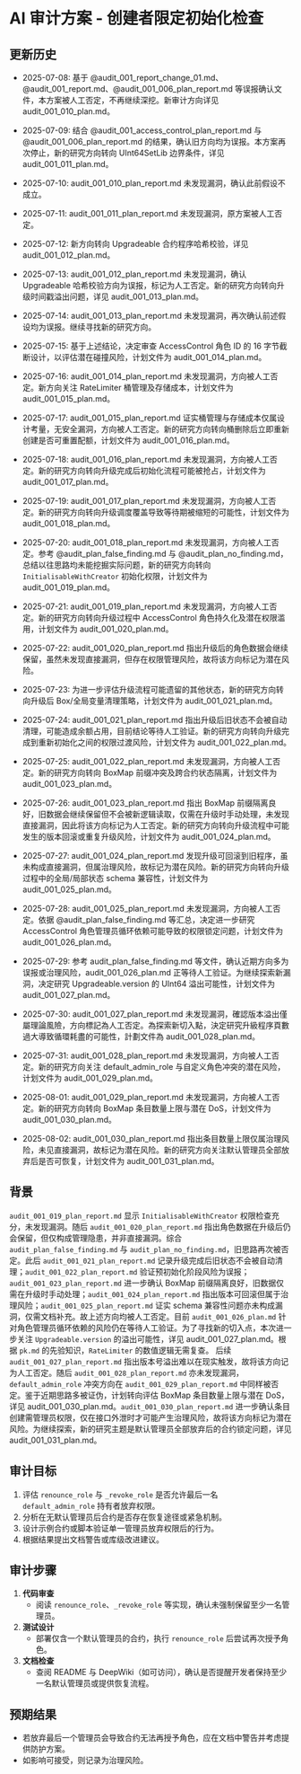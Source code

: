 # AI 审计方案 - 创建者限定初始化检查
## 更新历史
- 2025-07-08: 基于 @audit_001_report_change_01.md、@audit_001_report.md、@audit_001_006_plan_report.md 等误报确认文件，本方案被人工否定，不再继续深挖。新审计方向详见 audit_001_010_plan.md。
- 2025-07-09: 结合 @audit_001_access_control_plan_report.md 与 @audit_001_006_plan_report.md 的结果，确认旧方向均为误报。本方案再次停止，新的研究方向转向 UInt64SetLib 边界条件，详见 audit_001_011_plan.md。
- 2025-07-10: audit_001_010_plan_report.md 未发现漏洞，确认此前假设不成立。
- 2025-07-11: audit_001_011_plan_report.md 未发现漏洞，原方案被人工否定。
- 2025-07-12: 新方向转向 Upgradeable 合约程序哈希校验，详见 audit_001_012_plan.md。
- 2025-07-13: audit_001_012_plan_report.md 未发现漏洞，确认 Upgradeable 哈希校验方向为误报，标记为人工否定。新的研究方向转向升级时间戳溢出问题，详见 audit_001_013_plan.md。
- 2025-07-14: audit_001_013_plan_report.md 未发现漏洞，再次确认前述假设均为误报。继续寻找新的研究方向。
- 2025-07-15: 基于上述结论，决定审查 AccessControl 角色 ID 的 16 字节截断设计，以评估潜在碰撞风险，计划文件为 audit_001_014_plan.md。
- 2025-07-16: audit_001_014_plan_report.md 未发现漏洞，方向被人工否定。新方向关注 RateLimiter 桶管理及存储成本，计划文件为 audit_001_015_plan.md。
- 2025-07-17: audit_001_015_plan_report.md 证实桶管理与存储成本仅属设计考量，无安全漏洞，方向被人工否定。新的研究方向转向桶删除后立即重新创建是否可重置配额，计划文件为 audit_001_016_plan.md。
- 2025-07-18: audit_001_016_plan_report.md 未发现漏洞，方向被人工否定。新的研究方向转向升级完成后初始化流程可能被抢占，计划文件为 audit_001_017_plan.md。
- 2025-07-19: audit_001_017_plan_report.md 未发现漏洞，方向被人工否定。新的研究方向转向升级调度覆盖导致等待期被缩短的可能性，计划文件为 audit_001_018_plan.md。
- 2025-07-20: audit_001_018_plan_report.md 未发现漏洞，方向被人工否定。参考 @audit_plan_false_finding.md 与 @audit_plan_no_finding.md，总结以往思路均未能挖掘实际问题，新的研究方向转向 `InitialisableWithCreator` 初始化权限，计划文件为 audit_001_019_plan.md。
- 2025-07-21: audit_001_019_plan_report.md 未发现漏洞，方向被人工否定。新的研究方向转向升级过程中 AccessControl 角色持久化及潜在权限滥用，计划文件为 audit_001_020_plan.md。
- 2025-07-22: audit_001_020_plan_report.md 指出升级后的角色数据会继续保留，虽然未发现直接漏洞，但存在权限管理风险，故将该方向标记为潜在风险。
- 2025-07-23: 为进一步评估升级流程可能遗留的其他状态，新的研究方向转向升级后 Box/全局变量清理策略，计划文件为 audit_001_021_plan.md。
- 2025-07-24: audit_001_021_plan_report.md 指出升级后旧状态不会被自动清理，可能造成余额占用，目前结论等待人工验证。新的研究方向转向升级完成到重新初始化之间的权限过渡风险，计划文件为 audit_001_022_plan.md。


- 2025-07-25: audit_001_022_plan_report.md 未发现漏洞，方向被人工否定。新的研究方向转向 BoxMap 前缀冲突及跨合约状态隔离，计划文件为 audit_001_023_plan.md。
- 2025-07-26: audit_001_023_plan_report.md 指出 BoxMap 前缀隔离良好，旧数据会继续保留但不会被新逻辑读取，仅需在升级时手动处理，未发现直接漏洞，因此将该方向标记为人工否定。新的研究方向转向升级流程中可能发生的版本回滚或重复升级风险，计划文件为 audit_001_024_plan.md。
- 2025-07-27: audit_001_024_plan_report.md 发现升级可回滚到旧程序，虽未构成直接漏洞，但属治理风险，故标记为潜在风险。新的研究方向转向升级过程中的全局/局部状态 schema 兼容性，计划文件为 audit_001_025_plan.md。
- 2025-07-28: audit_001_025_plan_report.md 未发现漏洞，方向被人工否定。依据 @audit_plan_false_finding.md 等汇总，决定进一步研究 AccessControl 角色管理员循环依赖可能导致的权限锁定问题，计划文件为 audit_001_026_plan.md。
- 2025-07-29: 参考 audit_plan_false_finding.md 等文件，确认近期方向多为误报或治理风险，audit_001_026_plan.md 正等待人工验证。为继续探索新漏洞，决定研究 Upgradeable.version 的 UInt64 溢出可能性，计划文件为 audit_001_027_plan.md。
- 2025-07-30: audit_001_027_plan_report.md 未发现漏洞，確認版本溢出僅屬理論風險，方向標記為人工否定。為探索新切入點，決定研究升級程序頁數過大導致循環耗盡的可能性，計劃文件為 audit_001_028_plan.md。
- 2025-07-31: audit_001_028_plan_report.md 未发现漏洞，方向被人工否定。新的研究方向关注 default_admin_role 与自定义角色冲突的潜在风险，计划文件为 audit_001_029_plan.md。
- 2025-08-01: audit_001_029_plan_report.md 未发现漏洞，方向被人工否定。新的研究方向转向 BoxMap 条目数量上限与潜在 DoS，计划文件为 audit_001_030_plan.md。
- 2025-08-02: audit_001_030_plan_report.md 指出条目数量上限仅属治理风险，未见直接漏洞，故标记为潜在风险。新的研究方向关注默认管理员全部放弃后是否可恢复，计划文件为 audit_001_031_plan.md。
## 背景
`audit_001_019_plan_report.md` 显示 `InitialisableWithCreator` 权限检查充分，未发现漏洞。随后 `audit_001_020_plan_report.md` 指出角色数据在升级后仍会保留，但仅构成管理隐患，并非直接漏洞。综合 `audit_plan_false_finding.md` 与 `audit_plan_no_finding.md`，旧思路再次被否定。此后 `audit_001_021_plan_report.md` 记录升级完成后旧状态不会被自动清理；`audit_001_022_plan_report.md` 验证预初始化阶段风险为误报；`audit_001_023_plan_report.md` 进一步确认 BoxMap 前缀隔离良好，旧数据仅需在升级时手动处理；`audit_001_024_plan_report.md` 指出版本可回滚但属于治理风险；`audit_001_025_plan_report.md` 证实 schema 兼容性问题亦未构成漏洞，仅需文档补充。故上述方向均被人工否定。目前 `audit_001_026_plan.md` 针对角色管理员循环依赖的风险仍在等待人工验证。为了寻找新的切入点，本次进一步关注 `Upgradeable.version` 的溢出可能性，详见 audit_001_027_plan.md。根据 `pk.md` 的先验知识，`RateLimiter` 的数值逻辑无需复查。
后续 `audit_001_027_plan_report.md` 指出版本号溢出难以在现实触发，故将该方向记为人工否定。随后 `audit_001_028_plan_report.md` 亦未发现漏洞，`default_admin_role` 冲突方向在 `audit_001_029_plan_report.md` 中同样被否定。鉴于近期思路多被证伪，计划转向评估 BoxMap 条目数量上限与潜在 DoS，详见 audit_001_030_plan.md。`audit_001_030_plan_report.md` 进一步确认条目创建需管理员权限，仅在接口外泄时才可能产生治理风险，故将该方向标记为潜在风险。为继续探索，新的研究主题是默认管理员全部放弃后的合约锁定问题，详见 audit_001_031_plan.md。

## 审计目标
1. 评估 `renounce_role` 与 `_revoke_role` 是否允许最后一名 `default_admin_role` 持有者放弃权限。
2. 分析在无默认管理员后合约是否存在恢复途径或紧急机制。
3. 设计示例合约或脚本验证单一管理员放弃权限后的行为。
4. 根据结果提出文档警告或库级改进建议。
## 审计步骤
1. **代码审查**
   - 阅读 `renounce_role`、`_revoke_role` 等实现，确认未强制保留至少一名管理员。
2. **测试设计**
   - 部署仅含一个默认管理员的合约，执行 `renounce_role` 后尝试再次授予角色。
3. **文档检查**
   - 查阅 README 与 DeepWiki（如可访问），确认是否提醒开发者保持至少一名默认管理员或提供恢复流程。
## 预期结果
- 若放弃最后一个管理员会导致合约无法再授予角色，应在文档中警告并考虑提供防护方案。
- 如影响可接受，则记录为治理风险。
